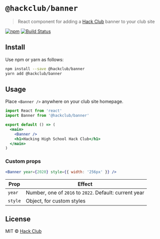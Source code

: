 # `@hackclub/banner`

> React component for adding a [Hack Club](https://hackclub.com) banner to your club site

[![npm](https://img.shields.io/npm/v/@hackclub/banner.svg)](https://www.npmjs.com/package/@hackclub/banner) [![Build Status](https://travis-ci.org/hackclub/banner.svg?branch=master)](https://travis-ci.org/hackclub/banner)

## Install

Use npm or yarn as follows:

```bash
npm install --save @hackclub/banner
yarn add @hackclub/banner
```

## Usage

Place `<Banner />` anywhere on your club site homepage.

```jsx
import React from 'react'
import Banner from '@hackclub/banner'

export default () => (
  <main>
    <Banner />
    <h1>Hacking High School Hack Club</h1>
  </main>
)
```

### Custom props

```jsx
<Banner year={2020} style={{ width: '256px' }} />
```

| Prop    | Effect                                                 |
| ------- | ------------------------------------------------------ |
| `year`  | Number, one of `2016` to `2022`. Default: current year |
| `style` | Object, for custom styles                              |

## License

MIT © [Hack Club](https://hackclub.com)
